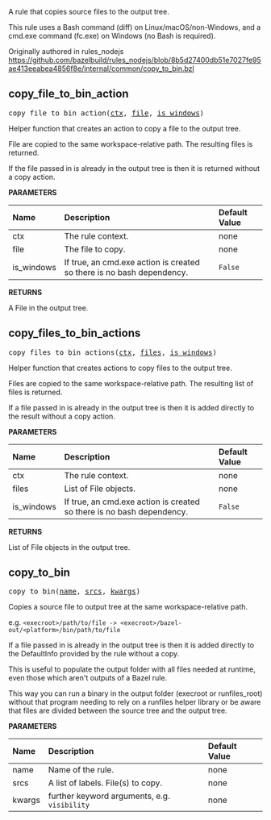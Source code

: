 <!-- Generated with Stardoc: http://skydoc.bazel.build -->

A rule that copies source files to the output tree.

This rule uses a Bash command (diff) on Linux/macOS/non-Windows, and a cmd.exe
command (fc.exe) on Windows (no Bash is required).

Originally authored in rules_nodejs
https://github.com/bazelbuild/rules_nodejs/blob/8b5d27400db51e7027fe95ae413eeabea4856f8e/internal/common/copy_to_bin.bzl


<a id="copy_file_to_bin_action"></a>

## copy_file_to_bin_action

<pre>
copy_file_to_bin_action(<a href="#copy_file_to_bin_action-ctx">ctx</a>, <a href="#copy_file_to_bin_action-file">file</a>, <a href="#copy_file_to_bin_action-is_windows">is_windows</a>)
</pre>

Helper function that creates an action to copy a file to the output tree.

File are copied to the same workspace-relative path. The resulting files is
returned.

If the file passed in is already in the output tree is then it is returned
without a copy action.


**PARAMETERS**


| Name  | Description | Default Value |
| :------------- | :------------- | :------------- |
| <a id="copy_file_to_bin_action-ctx"></a>ctx |  The rule context.   |  none |
| <a id="copy_file_to_bin_action-file"></a>file |  The file to copy.   |  none |
| <a id="copy_file_to_bin_action-is_windows"></a>is_windows |  If true, an cmd.exe action is created so there is no bash dependency.   |  <code>False</code> |

**RETURNS**

A File in the output tree.


<a id="copy_files_to_bin_actions"></a>

## copy_files_to_bin_actions

<pre>
copy_files_to_bin_actions(<a href="#copy_files_to_bin_actions-ctx">ctx</a>, <a href="#copy_files_to_bin_actions-files">files</a>, <a href="#copy_files_to_bin_actions-is_windows">is_windows</a>)
</pre>

Helper function that creates actions to copy files to the output tree.

Files are copied to the same workspace-relative path. The resulting list of
files is returned.

If a file passed in is already in the output tree is then it is added
directly to the result without a copy action.


**PARAMETERS**


| Name  | Description | Default Value |
| :------------- | :------------- | :------------- |
| <a id="copy_files_to_bin_actions-ctx"></a>ctx |  The rule context.   |  none |
| <a id="copy_files_to_bin_actions-files"></a>files |  List of File objects.   |  none |
| <a id="copy_files_to_bin_actions-is_windows"></a>is_windows |  If true, an cmd.exe action is created so there is no bash dependency.   |  <code>False</code> |

**RETURNS**

List of File objects in the output tree.


<a id="copy_to_bin"></a>

## copy_to_bin

<pre>
copy_to_bin(<a href="#copy_to_bin-name">name</a>, <a href="#copy_to_bin-srcs">srcs</a>, <a href="#copy_to_bin-kwargs">kwargs</a>)
</pre>

Copies a source file to output tree at the same workspace-relative path.

e.g. `<execroot>/path/to/file -> <execroot>/bazel-out/<platform>/bin/path/to/file`

If a file passed in is already in the output tree is then it is added directly to the
DefaultInfo provided by the rule without a copy.

This is useful to populate the output folder with all files needed at runtime, even
those which aren't outputs of a Bazel rule.

This way you can run a binary in the output folder (execroot or runfiles_root)
without that program needing to rely on a runfiles helper library or be aware that
files are divided between the source tree and the output tree.


**PARAMETERS**


| Name  | Description | Default Value |
| :------------- | :------------- | :------------- |
| <a id="copy_to_bin-name"></a>name |  Name of the rule.   |  none |
| <a id="copy_to_bin-srcs"></a>srcs |  A list of labels. File(s) to copy.   |  none |
| <a id="copy_to_bin-kwargs"></a>kwargs |  further keyword arguments, e.g. <code>visibility</code>   |  none |


